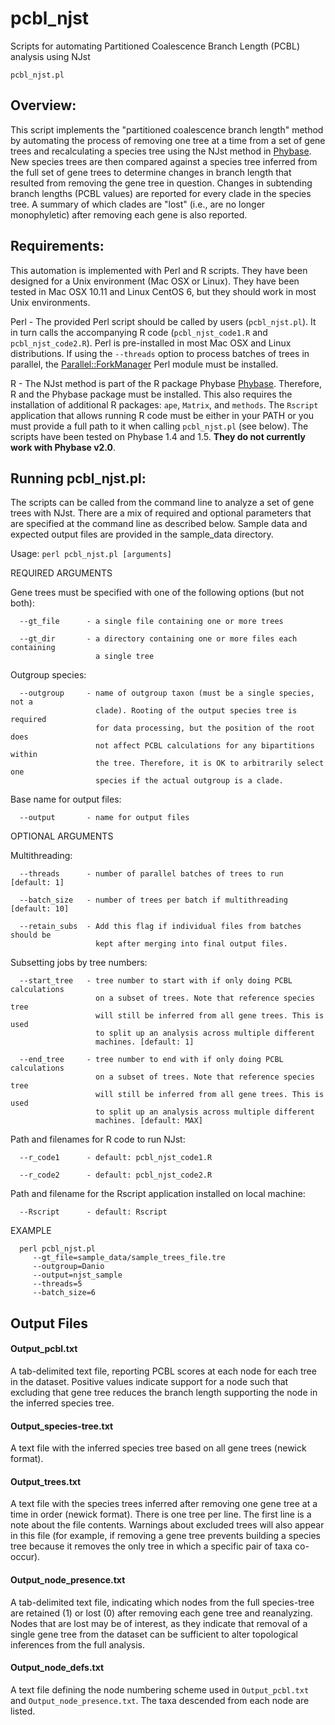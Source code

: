 # pcbl_njst
Scripts for automating Partitioned Coalescence Branch Length (PCBL) analysis using NJst

`pcbl_njst.pl`

## Overview: 
This script implements the "partitioned coalescence branch length" method by automating the process of removing one tree at a time from a set of gene trees and recalculating a species tree using the NJst method in [Phybase](http://faculty.franklin.uga.edu/lliu/phybase). New species trees are then compared against a species tree inferred from the full set of gene trees to determine changes in branch length that resulted from removing the gene tree in question. Changes in subtending branch lengths (PCBL values) are reported for every clade in the species tree. A summary of which clades are "lost" (i.e., are no longer monophyletic) after removing each gene is also reported.



## Requirements: 

This automation is implemented with Perl and R scripts. They have been designed for a Unix environment (Mac OSX or Linux). They have been tested in Mac OSX 10.11 and Linux CentOS 6, but they should work in most Unix environments.

Perl - The provided Perl script should be called by users (`pcbl_njst.pl`). It in turn calls the accompanying R code (`pcbl_njst_code1.R` and `pcbl_njst_code2.R`). Perl is pre-installed in most Mac OSX and Linux distributions. If using the `--threads` option to process batches of trees in parallel, the [Parallel::ForkManager](https://metacpan.org/pod/Parallel::ForkManager) Perl module must be installed.

R - The NJst method is part of the R package Phybase [Phybase](http://faculty.franklin.uga.edu/lliu/phybase). Therefore, R and the Phybase package must be installed. This also requires the installation of additional R packages: `ape`, `Matrix`, and `methods`. The `Rscript` application that allows running R code must be either in your PATH or you must provide a full path to it when calling `pcbl_njst.pl` (see below). The scripts have been tested on Phybase 1.4 and 1.5. **They do not currently work with Phybase v2.0**.



## Running pcbl_njst.pl:
The scripts can be called from the command line to analyze a set of gene trees with NJst. There are a mix of required and optional parameters that are specified at the command line as described below. Sample data and expected output files are provided in the sample_data directory.


Usage: `perl pcbl_njst.pl [arguments]`
   
   REQUIRED ARGUMENTS
   
   Gene trees must be specified with one of the following options (but
   not both): 

      --gt_file      - a single file containing one or more trees

      --gt_dir       - a directory containing one or more files each containing
                       a single tree 

   Outgroup species:
   
      --outgroup     - name of outgroup taxon (must be a single species, not a
                       clade). Rooting of the output species tree is required
                       for data processing, but the position of the root does
                       not affect PCBL calculations for any bipartitions within
                       the tree. Therefore, it is OK to arbitrarily select one
                       species if the actual outgroup is a clade.

   Base name for output files:
   
      --output       - name for output files


   OPTIONAL ARGUMENTS

   Multithreading:

      --threads      - number of parallel batches of trees to run [default: 1]

      --batch_size   - number of trees per batch if multithreading [default: 10]

      --retain_subs  - Add this flag if individual files from batches should be 
                       kept after merging into final output files.


   Subsetting jobs by tree numbers:
   
      --start_tree   - tree number to start with if only doing PCBL calculations
                       on a subset of trees. Note that reference species tree
                       will still be inferred from all gene trees. This is used
                       to split up an analysis across multiple different
                       machines. [default: 1]
		
      --end_tree     - tree number to end with if only doing PCBL calculations
                       on a subset of trees. Note that reference species tree
                       will still be inferred from all gene trees. This is used
                       to split up an analysis across multiple different
                       machines. [default: MAX]


   Path and filenames for R code to run NJst:
   
      --r_code1      - default: pcbl_njst_code1.R

      --r_code2      - default: pcbl_njst_code2.R


   Path and filename for the Rscript application installed on local machine:
   
      --Rscript      - default: Rscript



   EXAMPLE

      perl pcbl_njst.pl 
         --gt_file=sample_data/sample_trees_file.tre
         --outgroup=Danio
         --output=njst_sample
         --threads=5
         --batch_size=6


## Output Files

#### Output_pcbl.txt
A tab-delimited text file, reporting PCBL scores at each node for each tree in the dataset. Positive values indicate support for a node such that excluding that gene tree reduces the branch length supporting the node in the inferred species tree.

#### Output_species-tree.txt
A text file with the inferred species tree based on all gene trees (newick format).

#### Output_trees.txt
A text file with the species trees inferred after removing one gene tree at a time in order (newick format). There is one tree per line. The first line is a note about the file contents. Warnings about excluded trees will also appear in this file (for example, if removing a gene tree prevents building a species tree because it removes the only tree in which a specific pair of taxa co-occur).

#### Output\_node_presence.txt
A tab-delimited text file, indicating which nodes from the full species-tree are retained (1) or lost (0) after removing each gene tree and reanalyzing.  Nodes that are lost may be of interest, as they indicate that removal of a single gene tree from the dataset can be sufficient to alter topological inferences from the full analysis.

#### Output\_node_defs.txt
A text file defining the node numbering scheme used in `Output_pcbl.txt` and `Output_node_presence.txt`. The taxa descended from each node are listed.